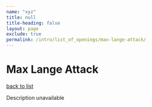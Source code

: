 ```yaml
---
name: "xyz"
title: null
title-heading: false
layout: page
exclude: true
permalink: /intro/list_of_openings/max-lange-attack/
---
```


# Max Lange Attack

[back to list](../../list_of_openings)

Description unavailable